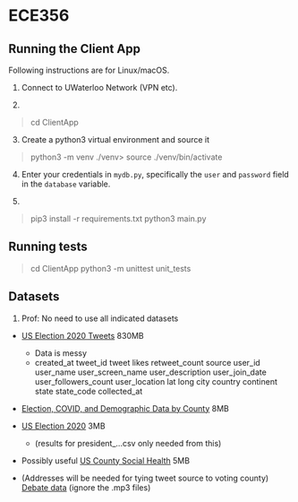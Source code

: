 # ECE356

## Running the Client App

Following instructions are for Linux/macOS.

1. Connect to UWaterloo Network (VPN etc).

2. 

> cd ClientApp

3. Create a python3 virtual environment and source it

> python3 -m venv ./venv>
> source ./venv/bin/activate

4. Enter your credentials in `mydb.py`, specifically the `user` and `password` field in the `database` variable.

5.

> pip3 install -r requirements.txt
> python3 main.py


## Running tests

> cd ClientApp
> python3 -m unittest unit_tests

## Datasets

1. Prof: No need to use all indicated datasets

- [US Election 2020 Tweets](https://www.kaggle.com/manchunhui/us-election-2020-tweets) 830MB
    - Data is messy
    - created_at	tweet_id	tweet	likes	retweet_count	source	user_id	user_name	user_screen_name	user_description	user_join_date	user_followers_count	user_location	lat	long	city	country	continent	state	state_code	collected_at
- [Election, COVID, and Demographic Data by County](https://www.kaggle.com/etsc9287/2020-general-election-polls) 8MB
- [US Election 2020](https://www.kaggle.com/unanimad/us-election-2020) 3MB
    - (results for president_...csv only needed from this)
- Possibly useful [US County Social Health](https://www.kaggle.com/johnjdavisiv/us-counties-covid19-weather-sociohealth-data?select=us_county_sociohealth_data.csv) 5MB

- (Addresses will be needed for tying tweet source to voting county) [Debate data](https://www.kaggle.com/headsortails/us-election-2020-presidential-debates) (ignore the .mp3 files)